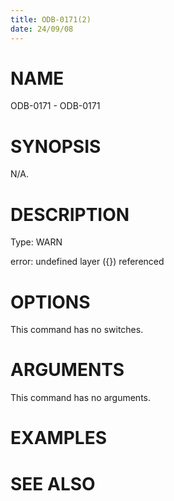 ```yaml
---
title: ODB-0171(2)
date: 24/09/08
---
```


# NAME

ODB-0171 - ODB-0171

# SYNOPSIS

N/A.

# DESCRIPTION

Type: WARN

error: undefined layer ({}) referenced

# OPTIONS

This command has no switches.

# ARGUMENTS

This command has no arguments.

# EXAMPLES

# SEE ALSO
